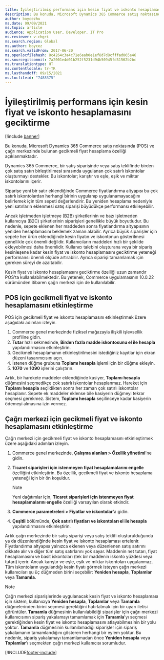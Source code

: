 ```yaml
---
title: İyileştirilmiş performans için kesin fiyat ve iskonto hesaplamasını geciktirme
description: Bu konuda, Microsoft Dynamics 365 Commerce satış noktasında (POS) ve çağrı merkezinde bulunan gecikmeli fiyat hesaplama özelliği açıklanmaktadır.
author: boycezhu
ms.date: 09/09/2021
ms.topic: article
audience: Application User, Developer, IT Pro
ms.reviewer: v-chgri
ms.search.region: Global
ms.author: boycez
ms.search.validFrom: 2017-06-20
ms.openlocfilehash: 8c4264c3a4c71e6aab0e1ef8d7d8cfffad065a46
ms.sourcegitcommit: 7a2001e4d01b252f5231d94b50945fd31562b2bc
ms.translationtype: HT
ms.contentlocale: tr-TR
ms.lasthandoff: 09/15/2021
ms.locfileid: "7488375"
---
```

# <a name="delay-exact-price-and-discount-calculation-for-improved-performance"></a>İyileştirilmiş performans için kesin fiyat ve iskonto hesaplamasını geciktirme

[!include [banner](includes/banner.md)]

Bu konuda, Microsoft Dynamics 365 Commerce satış noktasında (POS) ve çağrı merkezinde bulunan gecikmeli fiyat hesaplama özelliği açıklanmaktadır.

Dynamics 365 Commerce, bir satış siparişinde veya satış teklifinde birden çok satış satırı birleştirilmesi sırasında uygulanan çok satırlı iskontolar oluşturmayı destekler. Bu iskontolar; karıştır ve eşle, eşik ve miktar iskontolarını içerir.

Siparişe yeni bir satır eklendiğinde Commerce fiyatlandırma altyapısı bu çok satırlı iskontolardan herhangi birinin uygulanıp uygulanamayacağını belirlemek için tüm sepeti değerlendirir. Bu yeniden hesaplama nedeniyle yeni satırların eklenmesi satış siparişi büyüdükçe performansı etkileyebilir.

Ancak işletmeden işletmeye (B2B) şirketlerinin ve bazı işletmeden kullanıcıya (B2C) şirketlerinin siparişleri genellikle büyük boyutludur. Bu nedenle, sepete eklenen her maddeden sonra fiyatlandırma altyapısının yeniden hesaplamasını beklemek zaman alabilir. Ayrıca büyük siparişler için sepete her ürün eklendiğinde kesin fiyatın ve iskontonun gösterilmesi genellikle çok önemli değildir. Kullanıcıların maddeleri hızlı bir şekilde ekleyebilmesi daha önemlidir. Kullanıcı talebini oluşturana veya bir sipariş kesinleşene kadar kesin fiyat ve iskonto hesaplamasını geciktirme yeteneği performansı önemli ölçüde artırabilir. Ayrıca siparişi tamamlamak için gereken süreyi de azaltabilir.

Kesin fiyat ve iskonto hesaplamasını geciktirme özelliği uzun zamandır POS'ta kullanılabilmektedir. Bu yetenek, Commerce uygulamasının 10.0.22 sürümünden itibaren çağrı merkezi için de kullanılabilir.

## <a name="enable-delayed-price-and-discount-calculation-for-pos"></a>POS için gecikmeli fiyat ve iskonto hesaplamasını etkinleştirme

POS için gecikmeli fiyat ve iskonto hesaplamasını etkinleştirmek üzere aşağıdaki adımları izleyin.

1. Commerce genel merkezinde fiziksel mağazayla ilişkili işlevsellik profiline gidin.
1. **Tutar** hızlı sekmesinde, **Birden fazla madde iskontosunu el ile hesapla** yapılandırmasını etkinleştirin.
1. Gecikmeli hesaplamanın etkinleştirilmesini istediğiniz kayıtlar için ekran düzeni tasarımcısını açın.
1. İstenen düğme grubuna **Toplamı hesapla** işlemi için bir düğme ekleyin.
1. **1070** ve **1090** işlerini çalıştırın.

Artık, bir harekete maddeler eklendiğinde kasiyer, **Toplamı hesapla** düğmesini seçmedikçe çok satırlı iskontolar hesaplanmaz. Hareket için **Toplamı hesapla** seçildikten sonra her zaman çok satırlı iskontolar hesaplanır. Sepete ek maddeler eklense bile kasiyerin düğmeyi tekrar seçmesi gerekmez. Sistem, **Toplamı hesapla** seçilinceye kadar kasiyerin ödemeyi almasına izin vermez.

## <a name="enable-delayed-price-and-discount-calculation-for-call-center"></a>Çağrı merkezi için gecikmeli fiyat ve iskonto hesaplamasını etkinleştirme

Çağrı merkezi için gecikmeli fiyat ve iskonto hesaplamasını etkinleştirmek üzere aşağıdaki adımları izleyin.

1. Commerce genel merkezinde, **Çalışma alanları \> Özellik yönetimi**'ne gidin.
1. **Ticaret siparişleri için istenmeyen fiyat hesaplamalarını engelle** özelliğini etkinleştirin. Bu özellik, gecikmeli fiyat ve iskonto hesaplama yeteneği için bir ön koşuldur.

    > [!NOTE]
    > Yeni dağıtımlar için, **Ticaret siparişleri için istenmeyen fiyat hesaplamalarını engelle** özelliği varsayılan olarak etkindir.

1. **Commerce parametreleri \> Fiyatlar ve iskontolar**'a gidin.
1. **Çeşitli** bölümünde, **Çok satırlı fiyatları ve iskontoları el ile hesapla** yapılandırmasını etkinleştirin.

Artık çağrı merkezinde bir satış siparişi veya satış teklifi oluşturulduğunda ya da düzenlendiğinde kesin fiyat ve iskonto hesaplaması ertelenir. Fiyatlandırma altyapısı yalnızca eklenen veya düzenlenen satış satırını dikkate alır ve diğer tüm satış satırlarını yok sayar. Maddenin net tutarı, fiyat hesaplamasını ve basit iskontoları (tek bir maddenin iskonto yüzdesi veya tutarı) içerir. Ancak karıştır ve eşle, eşik ve miktar iskontoları uygulanmaz. Tüm iskontoların uygulandığı kesin fiyatı görmek isteyen çağrı merkezi kullanıcıları şu üç düğmeden birini seçebilir: **Yeniden hesapla**, **Toplamlar** veya **Tamamla**.

> [!NOTE]
> Çağrı merkezi siparişlerinde uygulanacak kesin fiyat ve iskonto hesaplaması için sistem, kullanıcıya **Yeniden hesapla**, **Toplamlar** veya **Tamamla** düğmelerinden birini seçmesi gerektiğini hatırlatmak için bir uyarı iletisi görüntüler. **Tamamla** düğmesinin kullanılabildiği siparişler için çağrı merkezi kullanıcısının sipariş yakalamayı tamamlamak için **Tamamla**'yı seçmesi gerektiğinden kesin fiyat ve iskonto hesaplamasını atlayabilmesinin bir yolu yoktur. **Tamamla** düğmesinin kullanılamadığı siparişler için sipariş yakalamanın tamamlandığını gösteren herhangi bir eylem yoktur. Bu nedenle, sipariş yakalamayı tamamlamadan önce **Yeniden hesapla** veya **Toplamlar**'ı seçmekten çağrı merkezi kullanıcısı sorumludur.

[!INCLUDE[footer-include](../includes/footer-banner.md)]

